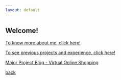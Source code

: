```yaml
---
layout: default
---
```


## Welcome! 

[To know more about me, click here!](about_me.md)

[To see previous projects and experience, click here!](projects.md)

[Major Project Blog - Virtual Online Shopping](vosBlog.md)


[back](./)






